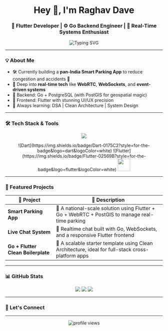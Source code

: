 <h1 align="center">Hey 👋, I'm Raghav Dave </h1>
<h3 align="center">🚀 Flutter Developer | ⚙️ Go Backend Engineer | 🎯 Real-Time Systems Enthusiast</h3>

<p align="center">
  <img src="https://readme-typing-svg.herokuapp.com?font=Fira+Code&duration=3000&pause=500&center=true&vCenter=true&width=435&lines=Building+real-time+Flutter+apps...;Scaling+Go+backends+with+WebSockets+%26+WebRTC;Designing+UI%2FUX+that+delights;Learning+every+single+day+🚀" alt="Typing SVG" />
</p>

---

### 💡 About Me

- 🛠️ Currently building a **pan-India Smart Parking App** to reduce congestion and accidents 🚗
- 🧠 Deep into **real-time tech** like **WebRTC**, **WebSockets**, and **event-driven systems**
- 🎯 Backend: Go + PostgreSQL (with PostGIS for geospatial magic)
- 🎨 Frontend: Flutter with stunning UI/UX precision
- 🌱 Always learning: DSA | Clean Architecture | System Design

---

### 🛠️ Tech Stack & Tools

<p align="center">
  <img src="https://skillicons.dev/icons?i=flutter,dart,go,postgres,figma" />
</p>

<p align="center">
 ![Dart](https://img.shields.io/badge/Dart-0175C2?style=for-the-badge&logo=dart&logoColor=white)
![Flutter](https://img.shields.io/badge/Flutter-02569B?style=for-the-badge&logo=flutter&logoColor=white)
<img src="https://cdn.jsdelivr.net/gh/devicons/devicon/icons/firebase/firebase-plain.svg" width="40" />
</p>

---

### 🌟 Featured Projects

| 🚀 Project | 🔎 Description |
|-----------|----------------|
| **Smart Parking App** | 🔧 A national-scale solution using Flutter + Go + WebRTC + PostGIS to manage real-time parking |
| **Live Chat System** | 📡 Realtime chat built with Go, WebSockets, and a responsive Flutter frontend |
| **Go + Flutter Clean Boilerplate** | 🧱 A scalable starter template using Clean Architecture, ideal for full-stack cross-platform apps |

---

### 📊 GitHub Stats

<p align="center">
  <img src="https://github-readme-streak-stats.herokuapp.com/?user=Neutrino-18&theme=tokyonight" />
  <img src="https://github-readme-stats.vercel.app/api?username=Neutrino-18&show_icons=true&theme=tokyonight" />
  <img src="https://github-readme-stats.vercel.app/api/top-langs/?username=Neutrino-18&layout=compact&theme=tokyonight" />
</p>

---

### 🔗 Let's Connect

<p align="center">
<!--   <a href="https://www.linkedin.com/in/raghav-dave-27087225b/" target="_blank"><img alt="LinkedIn" src="https://img.shields.io/badge/-LinkedIn-0A66C2?style=for-the-badge&logo=linkedin&logoColor=white"/></a> -->
<!--   <a href="https://twitter.com/your-twitter" target="_blank"><img alt="Twitter" src="https://img.shields.io/badge/-Twitter-1DA1F2?style=for-the-badge&logo=twitter&logoColor=white"/></a>
  <a href="https://your-portfolio.com" target="_blank"><img alt="Portfolio" src="https://img.shields.io/badge/-Portfolio-FF6B6B?style=for-the-badge&logo=fire&logoColor=white"/></a> -->
</p>

---

<p align="center"><img src="https://komarev.com/ghpvc/?username=Neutrino-18&label=Profile%20views&color=blueviolet&style=flat" alt="profile views"/></p>
